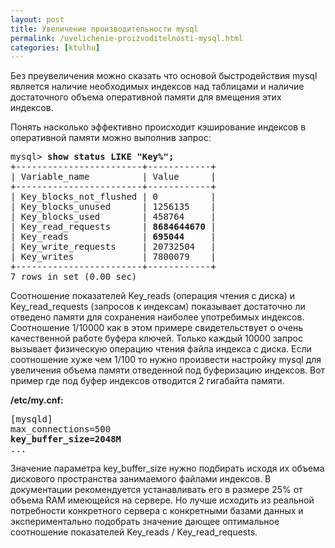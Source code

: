 ```yaml
---
layout: post
title: Увеличение производительности mysql
permalink: /uvelichenie-proizvoditelnosti-mysql.html
categories: [ktulhu]
---
```



		
Без преувеличения можно сказать что основой быстродействия mysql является наличие необходимых индексов над таблицами и наличие достаточного объема оперативной памяти для вмещения этих индексов.


Понять насколько эффективно происходит кэширование индексов в оперативной памяти можно выполнив запрос:

<pre>mysql> <strong>show status LIKE "Key%";</strong>
+------------------------+------------+
| Variable_name          | Value      |
+------------------------+------------+
| Key_blocks_not_flushed | 0          | 
| Key_blocks_unused      | 1256135    | 
| Key_blocks_used        | 458764     | 
| Key_read_requests      | <strong>8684644670</strong> | 
| Key_reads              | <strong>695044</strong>     | 
| Key_write_requests     | 20732504   | 
| Key_writes             | 7800079    | 
+------------------------+------------+
7 rows in set (0.00 sec)
</pre>

Соотношение показателей Key_reads (операция чтения с диска) и Key_read_requests (запросов к индексам) показывает достаточно ли отведено памяти для сохранения наиболее употребимых индексов. Соотношение 1/10000 как в этом примере свидетельствует о очень качественной работе буфера ключей. Только каждый 10000 запрос вызывает физическую операцию чтения файла индекса с диска. Если соотношение хуже чем 1/100 то нужно произвести настройку mysql для увеличения объема памяти отведенной под буферизацию индексов. Вот пример где под буфер индексов отводится 2 гигабайта памяти.


<strong>/etc/my.cnf:</strong>

<pre>
[mysqld]
max_connections=500
<strong>key_buffer_size=2048M</strong>
...
</pre>

Значение параметра key_buffer_size нужно подбирать исходя их объема дискового пространства занимаемого файлами индексов. В документации рекомендуется устанавливать его в размере 25% от объема RAM имеющейся на сервере. Но лучше исходить из реальной потребности конкретного сервера с конкретными базами данных и экспериментально подобрать значение дающее оптимальное соотношение показателей Key_reads / Key_read_requests.

			
